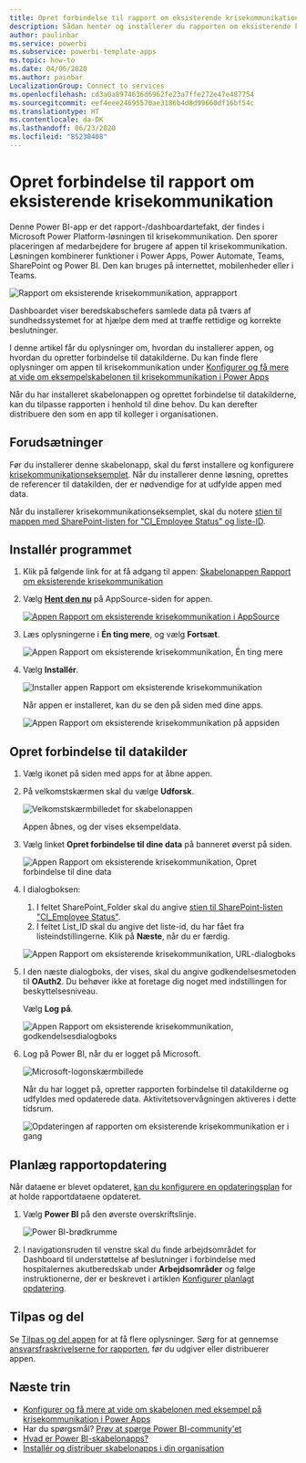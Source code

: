 ```yaml
---
title: Opret forbindelse til rapport om eksisterende krisekommunikation
description: Sådan henter og installerer du rapporten om eksisterende krisekommunikation i forbindelse med COVID-19, og sådan opretter du forbindelse til data
author: paulinbar
ms.service: powerbi
ms.subservice: powerbi-template-apps
ms.topic: how-to
ms.date: 04/06/2020
ms.author: painbar
LocalizationGroup: Connect to services
ms.openlocfilehash: cd3a0a8974636d6962fe23a7ffe272e47e487754
ms.sourcegitcommit: eef4eee24695570ae3186b4d8d99660df16bf54c
ms.translationtype: HT
ms.contentlocale: da-DK
ms.lasthandoff: 06/23/2020
ms.locfileid: "85230408"
---
```

# <a name="connect-to-the-crisis-communication-presence-report"></a>Opret forbindelse til rapport om eksisterende krisekommunikation

Denne Power BI-app er det rapport-/dashboardartefakt, der findes i Microsoft Power Platform-løsningen til krisekommunikation. Den sporer placeringen af medarbejdere for brugere af appen til krisekommunikation. Løsningen kombinerer funktioner i Power Apps, Power Automate, Teams, SharePoint og Power BI. Den kan bruges på internettet, mobilenheder eller i Teams.

![Rapport om eksisterende krisekommunikation, apprapport](media/service-connect-to-crisis-communication-presence-report/service-crisis-communication-presence-report.png)

Dashboardet viser beredskabschefers samlede data på tværs af sundhedssystemet for at hjælpe dem med at træffe rettidige og korrekte beslutninger.

I denne artikel får du oplysninger om, hvordan du installerer appen, og hvordan du opretter forbindelse til datakilderne. Du kan finde flere oplysninger om appen til krisekommunikation under [Konfigurer og få mere at vide om eksempelskabelonen til krisekommunikation i Power Apps](https://docs.microsoft.com/powerapps/maker/canvas-apps/sample-crisis-communication-app)

Når du har installeret skabelonappen og oprettet forbindelse til datakilderne, kan du tilpasse rapporten i henhold til dine behov. Du kan derefter distribuere den som en app til kolleger i organisationen.

## <a name="prerequisites"></a>Forudsætninger

Før du installerer denne skabelonapp, skal du først installere og konfigurere [krisekommunikationseksemplet](https://docs.microsoft.com/powerapps/maker/canvas-apps/sample-crisis-communication-app). Når du installerer denne løsning, oprettes de referencer til datakilden, der er nødvendige for at udfylde appen med data.

Når du installerer krisekommunikationseksemplet, skal du notere [stien til mappen med SharePoint-listen for "CI_Employee Status" og liste-ID](https://docs.microsoft.com/powerapps/maker/canvas-apps/sample-crisis-communication-app#monitor-office-absences-with-power-bi).

## <a name="install-the-app"></a>Installér programmet

1. Klik på følgende link for at få adgang til appen: [Skabelonappen Rapport om eksisterende krisekommunikation](https://appsource.microsoft.com/en-us/product/power-bi/pbi-contentpacks.crisiscomms)

1. Vælg [**Hent den nu**](https://appsource.microsoft.com/en-us/product/power-bi/pbi-contentpacks.crisiscomms) på AppSource-siden for appen.

    [![Appen Rapport om eksisterende krisekommunikation i AppSource](media/service-connect-to-crisis-communication-presence-report/service-crisis-communication-presence-report-app-appsource-get-it-now.png)](https://appsource.microsoft.com/en-us/product/power-bi/pbi-contentpacks.crisiscomms)

1. Læs oplysningerne i **Én ting mere**, og vælg **Fortsæt**.

    ![Appen Rapport om eksisterende krisekommunikation, Én ting mere](media/service-connect-to-crisis-communication-presence-report/service-crisis-communication-presence-report-1-more-thing.png)

1. Vælg **Installér**. 

    ![Installer appen Rapport om eksisterende krisekommunikation](media/service-connect-to-crisis-communication-presence-report/service-crisis-communication-presence-report-select-install.png)

    Når appen er installeret, kan du se den på siden med dine apps.

   ![Appen Rapport om eksisterende krisekommunikation på appsiden](media/service-connect-to-crisis-communication-presence-report/service-crisis-communication-presence-report-app-apps-page-icon.png)

## <a name="connect-to-data-sources"></a>Opret forbindelse til datakilder

1. Vælg ikonet på siden med apps for at åbne appen.

1. På velkomstskærmen skal du vælge **Udforsk**.

   ![Velkomstskærmbilledet for skabelonappen](media/service-connect-to-crisis-communication-presence-report/service-crisis-communication-presence-report-app-splash-screen.png)

   Appen åbnes, og der vises eksempeldata.

1. Vælg linket **Opret forbindelse til dine data** på banneret øverst på siden.

   ![Appen Rapport om eksisterende krisekommunikation, Opret forbindelse til dine data](media/service-connect-to-crisis-communication-presence-report/service-crisis-communication-presence-report-app-connect-data.png)

1. I dialogboksen:
   1. I feltet SharePoint_Folder skal du angive [stien til SharePoint-listen "CI_Employee Status"](https://docs.microsoft.com/powerapps/maker/canvas-apps/sample-crisis-communication-app#monitor-office-absences-with-power-bi).
   1. I feltet List_ID skal du angive det liste-id, du har fået fra listeindstillingerne. Klik på **Næste**, når du er færdig.

   ![Appen Rapport om eksisterende krisekommunikation, URL-dialogboks](media/service-connect-to-crisis-communication-presence-report/service-crisis-communication-presence-report-app-url-dialog.png)

1. I den næste dialogboks, der vises, skal du angive godkendelsesmetoden til **OAuth2**. Du behøver ikke at foretage dig noget med indstillingen for beskyttelsesniveau.

   Vælg **Log på**.

   ![Appen Rapport om eksisterende krisekommunikation, godkendelsesdialogboks](media/service-connect-to-crisis-communication-presence-report/service-crisis-communication-presence-report-app-authentication-dialog.png)

1. Log på Power BI, når du er logget på Microsoft.

   ![Microsoft-logonskærmbillede](media/service-connect-to-crisis-communication-presence-report/service-crisis-communication-presence-report-app-microsoft-login.png)

   Når du har logget på, opretter rapporten forbindelse til datakilderne og udfyldes med opdaterede data. Aktivitetsovervågningen aktiveres i dette tidsrum.

   ![Opdateringen af rapporten om eksisterende krisekommunikation er i gang](media/service-connect-to-crisis-communication-presence-report/service-crisis-communication-presence-report-app-refresh-monitor.png)

## <a name="schedule-report-refresh"></a>Planlæg rapportopdatering

Når dataene er blevet opdateret, [kan du konfigurere en opdateringsplan](../connect-data/refresh-scheduled-refresh.md) for at holde rapportdataene opdateret.

1. Vælg **Power BI** på den øverste overskriftslinje.

   ![Power BI-brødkrumme](media/service-connect-to-crisis-communication-presence-report/service-crisis-communication-presence-report-app-powerbi-breadcrumb.png)

1. I navigationsruden til venstre skal du finde arbejdsområdet for Dashboard til understøttelse af beslutninger i forbindelse med hospitalernes akutberedskab under **Arbejdsområder** og følge instruktionerne, der er beskrevet i artiklen [Konfigurer planlagt opdatering](../connect-data/refresh-scheduled-refresh.md).

## <a name="customize-and-share"></a>Tilpas og del

Se [Tilpas og del appen](../connect-data/service-template-apps-install-distribute.md#customize-and-share-the-app) for at få flere oplysninger. Sørg for at gennemse [ansvarsfraskrivelserne for rapporten](../create-reports/sample-covid-19-us.md#disclaimers), før du udgiver eller distribuerer appen.

## <a name="next-steps"></a>Næste trin
* [Konfigurer og få mere at vide om skabelonen med eksempel på krisekommunikation i Power Apps](https://docs.microsoft.com/powerapps/maker/canvas-apps/sample-crisis-communication-app)
* Har du spørgsmål? [Prøv at spørge Power BI-community'et](https://community.powerbi.com/)
* [Hvad er Power BI-skabelonapps?](../connect-data/service-template-apps-overview.md)
* [Installér og distribuer skabelonapps i din organisation](../connect-data/service-template-apps-install-distribute.md)
